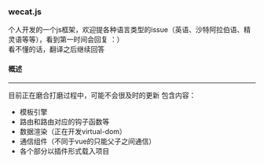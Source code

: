 ###  wecat.js
个人开发的一个js框架，欢迎提各种语言类型的issue（英语、沙特阿拉伯语、精灵语等等），看到第一时间会回复   ：）  
看不懂的话，翻译之后继续回答

#### 概述
****
目前正在磨合打磨过程中，可能不会很及时的更新
包含内容：
- 模板引擎
- 路由和路由对应的钩子函数等
- 数据渲染（正在开发virtual-dom）
- 通信组件（不同于vue的只能父子之间通信）
- 各个部分以插件形式载入项目






